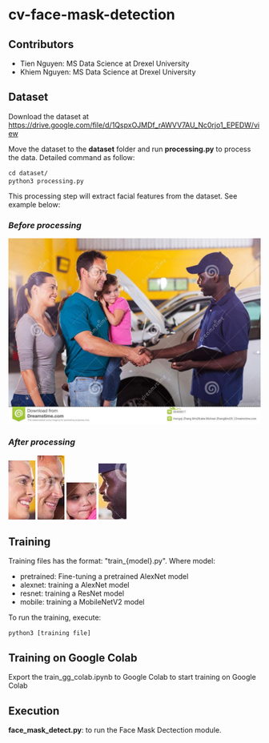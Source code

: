 # cv-face-mask-detection

## Contributors

- Tien Nguyen: MS Data Science at Drexel University
- Khiem Nguyen: MS Data Science at Drexel University

## Dataset
Download the dataset at https://drive.google.com/file/d/1QspxOJMDf_rAWVV7AU_Nc0rjo1_EPEDW/view 

Move the dataset to the **dataset** folder and run **processing.py** to process the data. Detailed command as follow:
```
cd dataset/
python3 processing.py
```
This processing step will extract facial features from the dataset. See example below:

### *Before processing*
![Before extracting](https://raw.githubusercontent.com/ngkhiem97/cv-face-mask-detection/main/images/1_Handshaking_Handshaking_1_113.jpg)

### *After processing*
![After extracting](https://raw.githubusercontent.com/ngkhiem97/cv-face-mask-detection/main/images/1_Handshaking_Handshaking_1_113_148_158_202_276.jpg)
![After extracting](https://raw.githubusercontent.com/ngkhiem97/cv-face-mask-detection/main/images/1_Handshaking_Handshaking_1_113_348_86_402_214.jpg)
![After extracting](https://raw.githubusercontent.com/ngkhiem97/cv-face-mask-detection/main/images/1_Handshaking_Handshaking_1_113_388_190_448_264.jpg)
![After extracting](https://raw.githubusercontent.com/ngkhiem97/cv-face-mask-detection/main/images/1_Handshaking_Handshaking_1_113_764_124_820_236.jpg)

## Training
Training files has the format: "train_{model}.py". Where model:
  - pretrained: Fine-tuning a pretrained AlexNet model
  - alexnet: training a AlexNet model
  - resnet: training a ResNet model
  - mobile: training a MobileNetV2 model

To run the training, execute:
```
python3 [training file]
```

## Training on Google Colab
Export the train_gg_colab.ipynb to Google Colab to start training on Google Colab 

## Execution
**face_mask_detect.py**: to run the Face Mask Dectection module.

